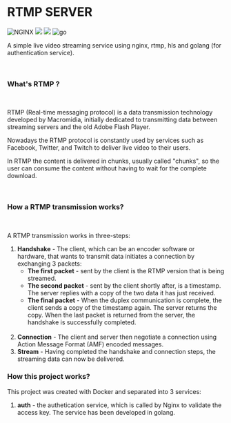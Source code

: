 # RTMP SERVER 

![NGINX](https://img.shields.io/static/v1?label=NGINX&labelColor=07b60b&message=NGX&color=000000&logo=NGINX&logoColor=ffffff&style=flat-square)
![](https://img.shields.io/static/v1?label=Real-Time+Messaging+Protocol&labelColor=06a7ac&message=RTMP&color=000000&logo=&logoColor=ffffff&style=flat-square)
![](https://img.shields.io/static/v1?label=Http+Live+Streaming&labelColor=06a7ac&message=HLS&color=000000&logo=&logoColor=ffffff&style=flat-square)
![go](https://img.shields.io/static/v1?label=Golang+1.20&labelColor=08dae1&message=Go&color=000000&logo=go&logoColor=ffffff&style=flat-square)

A simple live video streaming service using nginx, rtmp, hls and golang (for authentication service).

<br>

### What's RTMP ?

<br>

RTMP (Real-time messaging protocol) is a data transmission technology developed by Macromidia, initially dedicated to transmitting data between streaming servers and the old Adobe Flash Player.

Nowadays the RTMP protocol is constantly used by services such as Facebook, Twitter, and Twitch to deliver live video to their users. 

In RTMP the content is delivered in chunks, usually called "chunks", so the user can consume the content without having to wait for the complete download.

<br>

### How a RTMP transmission works?

<br>

A RTMP transmission works in three-steps:

1. **Handshake** - The client, which can be an encoder software or hardware, that wants to transmit data initiates a connection by exchanging 3 packets:
    * **The first packet**  - sent by the client is the RTMP version that is being streamed. 
    * **The second packet** - sent by the client shortly after, is a timestamp. The server replies with a copy of the two data it has just received.
    * **The final packet**  - When the duplex communication is complete, the client sends a copy of the timestamp again. The server returns the copy. When the last packet is returned from the server, the handshake is successfully completed. 
    <br>
2. **Connection** - The client and server then negotiate a connection using Action Message Format (AMF) encoded messages.
    <br>
3. **Stream** - Having completed the handshake and connection steps, the streaming data can now be delivered.


### How this project works?

This project was created with Docker and separated into 3 services: 

1. **auth** - the authetication service, which is called by Nginx to validate the access key.  The service has been developed in golang.

